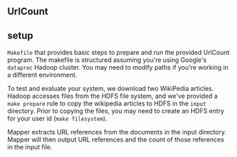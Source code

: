 ## UrlCount

## setup
`Makefile` that provides basic steps to prepare and run the provided UrlCount program.
The makefile is structured assuming you're using Google's `dataproc` Hadoop cluster. You may need to modify paths if you're working in a different environment.

To test and evaluate your system, we download two WikiPedia articles. Hadoop accesses files from the HDFS file system, and we've provided a `make prepare` rule to copy the wikipedia articles to HDFS in the `input` directory. Prior to copying the files, you may need to create an HDFS entry for your user id (`make filesystem`).

Mapper extracts URL references from the documents in the input directory. Mapper will then output URL references and the count of those references in the input file.
